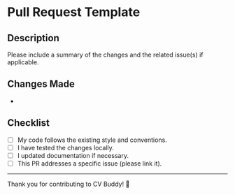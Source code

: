 # Pull Request Template

## Description

Please include a summary of the changes and the related issue(s) if applicable.

## Changes Made

-  

## Checklist

- [ ] My code follows the existing style and conventions.
- [ ] I have tested the changes locally.
- [ ] I updated documentation if necessary.
- [ ] This PR addresses a specific issue (please link it).

---

Thank you for contributing to CV Buddy! 🎉
